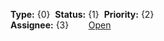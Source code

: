 ﻿<strong>Type:</strong> {0} &nbsp;<strong>Status:</strong> {1} &nbsp;<strong>Priority:</strong> {2}</br>
<strong>Assignee:</strong> {3} &nbsp; &nbsp; &nbsp; &nbsp;<a href="{4}">Open</a>